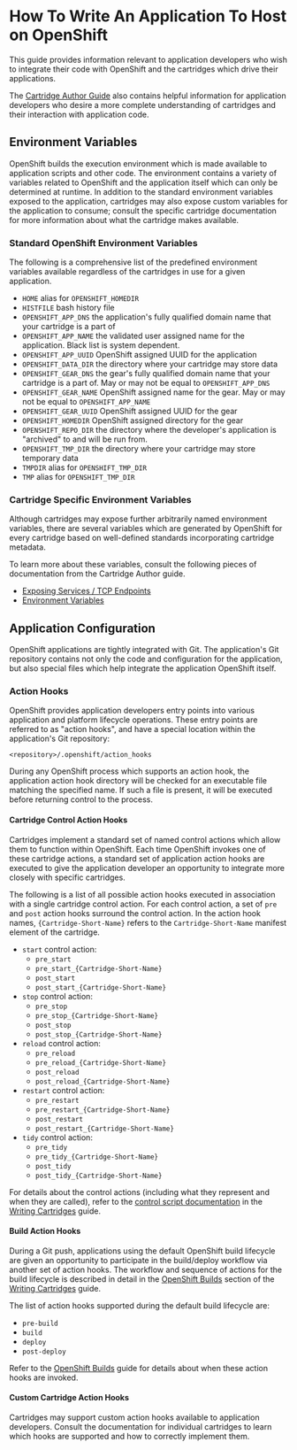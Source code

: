 # How To Write An Application To Host on OpenShift

This guide provides information relevant to application developers who wish
to integrate their code with OpenShift and the cartridges which drive their
applications.

The [Cartridge Author Guide](README.writing_cartridges.md) also contains
helpful information for application developers who desire a more complete understanding
of cartridges and their interaction with application code.

## Environment Variables

OpenShift builds the execution environment which is made available to application
scripts and other code. The environment contains a variety of variables related to
OpenShift and the application itself which can only be determined at runtime. In
addition to the standard environment variables exposed to the application, cartridges
may also expose custom variables for the application to consume; consult the specific
cartridge documentation for more information about what the cartridge makes available.

### Standard OpenShift Environment Variables

The following is a comprehensive list of the predefined environment variables available
regardless of the cartridges in use for a given application.

  * `HOME`                alias for `OPENSHIFT_HOMEDIR`
  * `HISTFILE`            bash history file
  * `OPENSHIFT_APP_DNS`   the application's fully qualified domain name that your cartridge is a part of
  * `OPENSHIFT_APP_NAME`  the validated user assigned name for the application. Black list is system dependent.
  * `OPENSHIFT_APP_UUID`  OpenShift assigned UUID for the application
  * `OPENSHIFT_DATA_DIR`  the directory where your cartridge may store data
  * `OPENSHIFT_GEAR_DNS`  the gear's fully qualified domain name that your cartridge is a part of. May or may
                          not be equal to `OPENSHIFT_APP_DNS`
  * `OPENSHIFT_GEAR_NAME` OpenShift assigned name for the gear. May or may not be equal to `OPENSHIFT_APP_NAME`
  * `OPENSHIFT_GEAR_UUID` OpenShift assigned UUID for the gear
  * `OPENSHIFT_HOMEDIR`   OpenShift assigned directory for the gear
  * `OPENSHIFT_REPO_DIR`  the directory where the developer's application is "archived" to and will be run from.
  * `OPENSHIFT_TMP_DIR`   the directory where your cartridge may store temporary data
  * `TMPDIR`              alias for `OPENSHIFT_TMP_DIR`
  * `TMP`                 alias for `OPENSHIFT_TMP_DIR`

### Cartridge Specific Environment Variables

Although cartridges may expose further arbitrarily named environment variables, there are
several variables which are generated by OpenShift for every cartridge based on well-defined
standards incorporating cartridge metadata.

To learn more about these variables, consult the following pieces of documentation from the
Cartridge Author guide.

  * [Exposing Services / TCP Endpoints](README.writing_cartridges.md#exposing-services--tcp-endpoints)
  * [Environment Variables](README.writing_cartridges.md#environment-variables)

## Application Configuration

OpenShift applications are tightly integrated with Git. The application's Git
repository contains not only the code and configuration for the application, but
also special files which help integrate the application OpenShift itself.

### Action Hooks

OpenShift provides application developers entry points into various application
and platform lifecycle operations. These entry points are referred to as
"action hooks", and have a special location within the application's Git
repository:

`<repository>/.openshift/action_hooks`

During any OpenShift process which supports an action hook, the application 
action hook directory will be checked for an executable file matching the
specified name. If such a file is present, it will be executed before returning
control to the process.

#### Cartridge Control Action Hooks

Cartridges implement a standard set of named control actions which allow them to
function within OpenShift. Each time OpenShift invokes one of these cartridge
actions, a standard set of application action hooks are executed to give the
application developer an opportunity to integrate more closely with specific
cartridges.

The following is a list of all possible action hooks executed in association
with a single cartridge control action. For each control action, a set of `pre`
and `post` action hooks surround the control action. In the action hook names,
`{Cartridge-Short-Name}` refers to the `Cartridge-Short-Name` manifest element
of the cartridge.

- `start` control action:
  - `pre_start`
  - `pre_start_{Cartridge-Short-Name}`
  - `post_start`
  - `post_start_{Cartridge-Short-Name}`
- `stop` control action: 
  - `pre_stop`
  - `pre_stop_{Cartridge-Short-Name}`
  - `post_stop`
  - `post_stop_{Cartridge-Short-Name}`
- `reload` control action:
  - `pre_reload`
  - `pre_reload_{Cartridge-Short-Name}`
  - `post_reload`
  - `post_reload_{Cartridge-Short-Name}`
- `restart` control action: 
  - `pre_restart`
  - `pre_restart_{Cartridge-Short-Name}`
  - `post_restart`
  - `post_restart_{Cartridge-Short-Name}`
- `tidy` control action:
  - `pre_tidy`
  - `pre_tidy_{Cartridge-Short-Name}`
  - `post_tidy`
  - `post_tidy_{Cartridge-Short-Name}`

For details about the control actions (including what they represent and when
they are called), refer to the [control script documentation](README.writing_cartridges.md#bincontrol)
in the [Writing Cartridges](README.writing_cartridges.md) guide.

#### Build Action Hooks

During a Git push, applications using the default OpenShift build lifecycle 
are given an opportunity to participate in the build/deploy workflow via another
set of action hooks. The workflow and sequence of actions for the build lifecycle
is described in detail in the [OpenShift Builds](README.writing_cartridges.md#openshift-builds)
section of the [Writing Cartridges](README.writing_cartridges.md) guide.

The list of action hooks supported during the default build lifecycle are:

- `pre-build`
- `build`
- `deploy`
- `post-deploy`

Refer to the [OpenShift Builds](README.writing_cartridges.md#openshift-builds)
guide for details about when these action hooks are invoked.

#### Custom Cartridge Action Hooks

Cartridges may support custom action hooks available to application developers.
Consult the documentation for individual cartridges to learn which hooks are
supported and how to correctly implement them.
